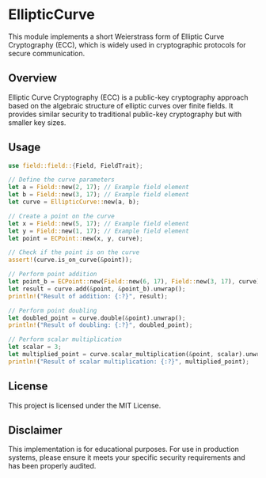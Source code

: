 # EllipticCurve
This module implements a short Weierstrass form of Elliptic Curve Cryptography (ECC), which is widely used in cryptographic protocols for secure communication.

## Overview
Elliptic Curve Cryptography (ECC) is a public-key cryptography approach based on the algebraic structure of elliptic curves over finite fields. It provides similar security to traditional public-key cryptography but with smaller key sizes.


## Usage
```rs
use field::field::{Field, FieldTrait};

// Define the curve parameters
let a = Field::new(2, 17); // Example field element
let b = Field::new(3, 17); // Example field element
let curve = EllipticCurve::new(a, b);

// Create a point on the curve
let x = Field::new(5, 17); // Example field element
let y = Field::new(1, 17); // Example field element
let point = ECPoint::new(x, y, curve);

// Check if the point is on the curve
assert!(curve.is_on_curve(&point));

// Perform point addition
let point_b = ECPoint::new(Field::new(6, 17), Field::new(3, 17), curve);
let result = curve.add(&point, &point_b).unwrap();
println!("Result of addition: {:?}", result);

// Perform point doubling
let doubled_point = curve.double(&point).unwrap();
println!("Result of doubling: {:?}", doubled_point);

// Perform scalar multiplication
let scalar = 3;
let multiplied_point = curve.scalar_multiplication(&point, scalar).unwrap();
println!("Result of scalar multiplication: {:?}", multiplied_point);
```


## License
This project is licensed under the MIT License.

## Disclaimer
This implementation is for educational purposes. For use in production systems, please ensure it meets your specific security requirements and has been properly audited.